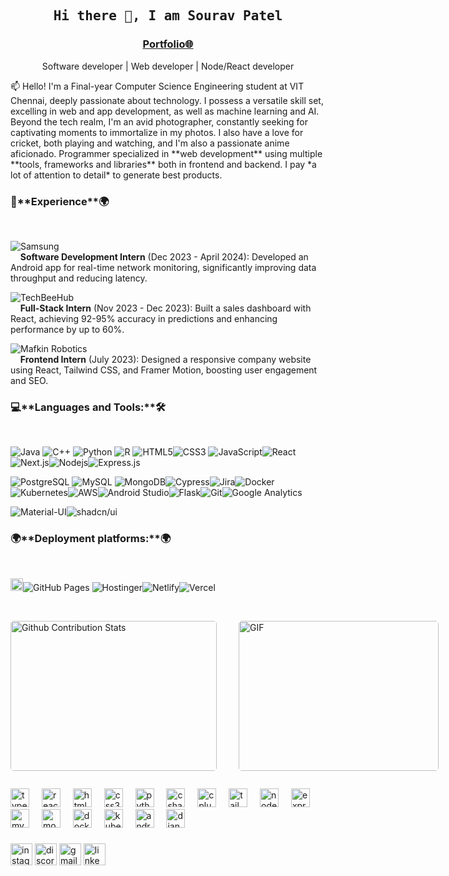 ###


<h2 align='center'><samp><strong>Hi there 👋, I am Sourav Patel</strong></samp></h2>
<h3 align='center'><strong><a href="https://my-portfolio-sourav.vercel.app/" target="_blank">Portfolio🌐</a></strong></h3>
<p align='center'>Software developer |  Web developer | Node/React developer </p>

<p align='left'> 📫 Hello! I'm a Final-year Computer Science Engineering student at VIT Chennai, deeply passionate about technology. I possess a versatile skill set, excelling in web and app development, as well as machine learning and AI. Beyond the tech realm, I'm an avid photographer, constantly seeking for captivating moments to immortalize in my photos. I also have a love for cricket, both playing and watching, and I'm also a passionate anime aficionado. Programmer specialized in **web development** using multiple **tools, frameworks and libraries** both in frontend and backend. I pay *a lot of attention to detail* to generate best products. </p>

<h3><strong>🚀**Experience**🌍 </strong></h3><br>

![Samsung](https://img.shields.io/badge/-Samsung%20R&D%20Institute-000000?style=flat&logo=samsung&logoColor=1428A0&labelColor=ffffff)  
&nbsp;&nbsp;&nbsp;&nbsp;**Software Development Intern** (Dec 2023 - April 2024): Developed an Android app for real-time network monitoring, significantly improving data throughput and reducing latency.

![TechBeeHub](https://img.shields.io/badge/-TechBeeHub%20PVT.%20LTD-000000?style=flat&logo=codeforces&logoColor=1F8ACB&labelColor=ffffff)  
&nbsp;&nbsp;&nbsp;&nbsp;**Full-Stack Intern** (Nov 2023 - Dec 2023): Built a sales dashboard with React, achieving 92-95% accuracy in predictions and enhancing performance by up to 60%.

![Mafkin Robotics](https://img.shields.io/badge/-Mafkin%20Robotics-000000?style=flat&logo=react&logoColor=61DAFB&labelColor=ffffff)  
&nbsp;&nbsp;&nbsp;&nbsp;**Frontend Intern** (July 2023): Designed a responsive company website using React, Tailwind CSS, and Framer Motion, boosting user engagement and SEO.


<h3><strong>💻**Languages and Tools:**🛠️</strong></h3><br>

![Java](https://img.shields.io/badge/-Java-000000?style=flat&logo=java&logoColor=007396&labelColor=ffffff)
![C++](https://img.shields.io/badge/-C++-000000?style=flat&logo=c%2B%2B&logoColor=00599C&labelColor=ffffff)
![Python](https://img.shields.io/badge/-Python-000000?style=flat&logo=python&logoColor=306998&labelColor=ffffff)
![R](https://img.shields.io/badge/-R-000000?style=flat&logo=r&logoColor=276DC3&labelColor=ffffff) ![HTML5](https://img.shields.io/badge/-HTML5-000000?style=flat&logo=html5&logoColor=ffffff&labelColor=E34F26)![CSS3](https://img.shields.io/badge/-CSS3-000000?style=flat&logo=css3&logoColor=ffffff&labelColor=1572B6) ![JavaScript](https://img.shields.io/badge/-JavaScript-000000?style=flat&logo=javascript&logoColor=F7DF1E&labelColor=000000)![React](https://img.shields.io/badge/-React-000000?style=flat&logo=react&logoColor=61DAFB&labelColor=000000)![Next.js](https://img.shields.io/badge/-Next.js-000000?style=flat&logo=next.js&logoColor=ffffff&labelColor=000000)![Nodejs](https://img.shields.io/badge/-Node.js-000000?style=flat&logo=node.js&logoColor=339933&labelColor=ffffff)![Express.js](https://img.shields.io/badge/-Express.js-000000?style=flat&logo=express&logoColor=ffffff&labelColor=000000)

![PostgreSQL](https://img.shields.io/badge/-PostgreSQL-000000?style=flat&logo=postgresql&logoColor=ffffff&labelColor=336791)
![MySQL](https://img.shields.io/badge/-MySQL-000000?style=flat&logo=mysql&labelColor=ffffff)
![MongoDB](https://img.shields.io/badge/-MongoDB-000000?style=flat&logo=mongodb&logoColor=47A248&labelColor=ffffff)![Cypress](https://img.shields.io/badge/-Cypress-000000?style=flat&logo=cypress&logoColor=ffffff&labelColor=000000)![Jira](https://img.shields.io/badge/-Jira-000000?style=flat&logo=jira&logoColor=0052CC&labelColor=ffffff)![Docker](https://img.shields.io/badge/-Docker-000000?style=flat&logo=docker&logoColor=2496ED&labelColor=ffffff)![Kubernetes](https://img.shields.io/badge/-Kubernetes-000000?style=flat&logo=kubernetes&logoColor=326CE5&labelColor=ffffff)![AWS](https://img.shields.io/badge/-AWS-000000?style=flat&logo=amazon-aws&logoColor=232F3E&labelColor=ffffff)![Android Studio](https://img.shields.io/badge/-Android%20Studio-000000?style=flat&logo=android-studio&logoColor=3DDC84&labelColor=ffffff)![Flask](https://img.shields.io/badge/-Flask-000000?style=flat&logo=flask&logoColor=ffffff&labelColor=000000)![Git](https://img.shields.io/badge/-Git-000000?style=flat&logo=git&logoColor=F05032&labelColor=ffffff)![Google Analytics](https://img.shields.io/badge/-Google%20Analytics-000000?style=flat&logo=google-analytics&logoColor=ffffff&labelColor=FF9900)

![Material-UI](https://img.shields.io/badge/-Material%20UI-000000?style=flat&logo=Material%20UI&logoColor=ffffff&labelColor=0081CB)![shadcn/ui](https://img.shields.io/badge/-shadcn/ui-000000?style=flat&logo=shadcn-ui&logoColor=ffffff&labelColor=000000)


<h3><strong>🌍**Deployment platforms:**🌍</strong></h3><br>

<img alt="Github Pages" width="20px" height="20px" src="https://techcrunch.com/wp-content/uploads/2010/07/github-logo.png" />![GitHub Pages](https://img.shields.io/badge/-GitHub%20Pages-000000?style=flat&logo=github-pages&labelColor=ffffff)
![Hostinger](https://img.shields.io/badge/-Hostinger-000000?style=flat&logo=hostinger&labelColor=5200FF)![Netlify](https://img.shields.io/badge/-Netlify-000000?style=flat&logo=netlify&labelColor=000000)![Vercel](https://img.shields.io/badge/-Vercel-000000?style=flat&logo=vercel&labelColor=ffffff)



</br>
<p style="display: flex; justify-contect: space-between;">
<img style="border-radius: 5px; margin-bottom: 5px" alt="Github Contribution Stats" width="330px" height="240px" src="https://github-readme-stats.vercel.app/api/top-langs/?username=tonystark5683&layout=compact&theme=radical" />
<img style="border-radius: 5px; margin: 0 0 5px 35px;" alt="GIF" width="320px" height="240px" src="https://miro.medium.com/max/875/1*Urc28sbnORGOW5oyohQ06g.gif" />
</p>



###

<div align="left">
  <img src="https://cdn.jsdelivr.net/gh/devicons/devicon/icons/typescript/typescript-original.svg" height="30" alt="typescript logo"  />
  <img width="12" />
  <img src="https://cdn.jsdelivr.net/gh/devicons/devicon/icons/react/react-original.svg" height="30" alt="react logo"  />
  <img width="12" />
  <img src="https://cdn.jsdelivr.net/gh/devicons/devicon/icons/html5/html5-original.svg" height="30" alt="html5 logo"  />
  <img width="12" />
  <img src="https://cdn.jsdelivr.net/gh/devicons/devicon/icons/css3/css3-original.svg" height="30" alt="css3 logo"  />
  <img width="12" />
  <img src="https://cdn.jsdelivr.net/gh/devicons/devicon/icons/python/python-original.svg" height="30" alt="python logo"  />
  <img width="12" />
  <img src="https://cdn.jsdelivr.net/gh/devicons/devicon/icons/csharp/csharp-original.svg" height="30" alt="csharp logo"  />
  <img width="12" />
  <img src="https://cdn.jsdelivr.net/gh/devicons/devicon/icons/cplusplus/cplusplus-original.svg" height="30" alt="cplusplus logo"  />
  <img width="12" />
  <img src="https://cdn.jsdelivr.net/gh/devicons/devicon/icons/tailwindcss/tailwindcss-original-wordmark.svg" height="30" alt="tailwindcss logo"  />
  <img width="12" />
  <img src="https://cdn.jsdelivr.net/gh/devicons/devicon/icons/nodejs/nodejs-original.svg" height="30" alt="nodejs logo"  />
  <img width="12" />
  <img src="https://cdn.jsdelivr.net/gh/devicons/devicon/icons/express/express-original.svg" height="30" alt="express logo"  />
  <img width="12" />
  <img src="https://cdn.jsdelivr.net/gh/devicons/devicon/icons/mysql/mysql-original.svg" height="30" alt="mysql logo"  />
  <img width="12" />
  <img src="https://cdn.jsdelivr.net/gh/devicons/devicon/icons/mongodb/mongodb-original.svg" height="30" alt="mongodb logo"  />
  <img width="12" />
  <img src="https://cdn.jsdelivr.net/gh/devicons/devicon/icons/docker/docker-original.svg" height="30" alt="docker logo"  />
  <img width="12" />
  <img src="https://cdn.jsdelivr.net/gh/devicons/devicon/icons/kubernetes/kubernetes-plain.svg" height="30" alt="kubernetes logo"  />
  <img width="12" />
  <img src="https://cdn.jsdelivr.net/gh/devicons/devicon/icons/androidstudio/androidstudio-original.svg" height="30" alt="androidstudio logo"  />
  <img width="12" />
  <img src="https://cdn.jsdelivr.net/gh/devicons/devicon/icons/django/django-plain.svg" height="30" alt="django logo"  />
</div>

###

<div align="left">
  <img src="https://img.shields.io/static/v1?message=Instagram&logo=instagram&label=&color=E4405F&logoColor=white&labelColor=&style=for-the-badge" height="35" alt="instagram logo"  />
  <img src="https://img.shields.io/static/v1?message=Discord&logo=discord&label=&color=7289DA&logoColor=white&labelColor=&style=for-the-badge" height="35" alt="discord logo"  />
  <img src="https://img.shields.io/static/v1?message=Gmail&logo=gmail&label=&color=D14836&logoColor=white&labelColor=&style=for-the-badge" height="35" alt="gmail logo"  />
  <img src="https://img.shields.io/static/v1?message=LinkedIn&logo=linkedin&label=&color=0077B5&logoColor=white&labelColor=&style=for-the-badge" height="35" alt="linkedin logo"  />
</div>

###



